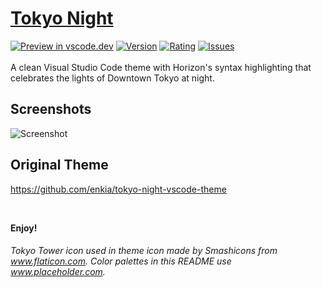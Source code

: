# [Tokyo Night](https://marketplace.visualstudio.com/items?itemName=eternal.tokyo-night-horizon)
[![Preview in vscode.dev](https://img.shields.io/badge/preview%20in-vscode.dev-blue)](https://vscode.dev/theme/eternal.tokyo-night-horizon/Tokyo%20Night%20Horizon)
[![Version](https://vsmarketplacebadge.apphb.com/version/eternal.tokyo-night-horizon.svg)](https://marketplace.visualstudio.com/items?itemName=eternal.tokyo-night-horizon)
[![Rating](https://vsmarketplacebadge.apphb.com/rating-star/eternal.tokyo-night-horizon.svg)](https://marketplace.visualstudio.com/items?itemName=eternal.tokyo-night-horizon)
[![Issues](https://img.shields.io/github/issues/enkia/tokyo-night-vscode-theme)](https://github.com/localip/tokyo-night-horizon/issues)
<br><br>A clean Visual Studio Code theme with Horizon's syntax highlighting that celebrates the lights of Downtown Tokyo at night.
## Screenshots
![Screenshot](https://raw.githubusercontent.com/localip/tokyo-night-horizon/master/static/ss_tokyo_night_horizon.png)

## Original Theme
https://github.com/enkia/tokyo-night-vscode-theme

<br />

**Enjoy!**

###### Tokyo Tower icon used in theme icon made by Smashicons from www.flaticon.com. Color palettes in this README use www.placeholder.com.
